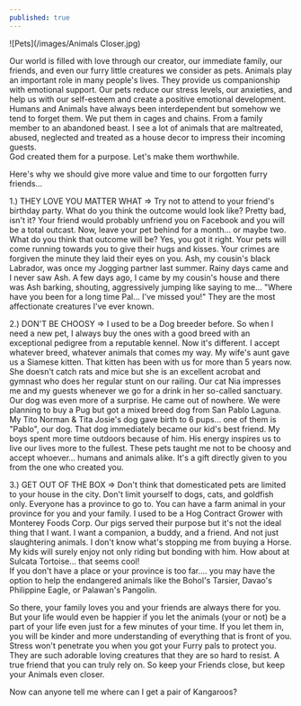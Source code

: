```yaml
---
published: true
---
```

![Pets](/images/Animals Closer.jpg)

Our world is filled with love through our creator, our immediate family, our friends, and even our furry little creatures we consider as pets.
Animals play an important role in many people's lives. They provide us companionship with emotional support. 
Our pets reduce our stress levels, our anxieties, and help us with our self-esteem and create a positive emotional development.
Humans and Animals have always been interdependent but somehow we tend to forget them. We put them in cages and chains. From a family member to an abandoned beast.
I see a lot of animals that are maltreated, abused, neglected and treated as a house decor to impress their incoming guests.  
God created them for a purpose. Let's make them worthwhile.

Here's why we should give more value and time to our forgotten furry friends...

1.) THEY LOVE YOU MATTER WHAT 
=> Try not to attend to your friend's birthday party. What do you think the outcome would look like? Pretty bad, isn't it? Your friend would probably unfriend you on Facebook and you will be a total outcast.
Now, leave your pet behind for a month... or maybe two. What do you think that outcome will be? Yes, you got it right. Your pets will come running towards you to give their hugs and kisses. Your crimes are forgiven the minute they laid their eyes on you. 
Ash, my cousin's black Labrador, was once my Jogging partner last summer. Rainy days came and I never saw Ash.
A few days ago, I came by my cousin's house and there was Ash barking, shouting, aggressively jumping like saying to me... "Where have you been for a long time Pal... I've missed you!" 
They are the most affectionate creatures I've ever known.

2.) DON'T BE CHOOSY
=> I used to be a Dog breeder before. So when I need a new pet, I always buy the ones with a good breed with an exceptional pedigree from a reputable kennel.
Now it's different. I accept whatever breed, whatever animals that comes my way. 
My wife's aunt gave us a Siamese kitten. That kitten has been with us for more than 5 years now. She doesn't catch rats and mice but she is an excellent acrobat and gymnast who does her regular stunt on our railing. Our cat Nia impresses me and my guests whenever we go for a drink in her so-called sanctuary. 
Our dog was even more of a surprise. He came out of nowhere. We were planning to buy a Pug but got a mixed breed dog from San Pablo Laguna. My Tito Norman & Tita Josie's dog gave birth to 6 pups... one of them is "Pablo", our dog.
That dog immediately became our kid's best friend. My boys spent more time outdoors because of him. His energy inspires us to live our lives more to the fullest.
These pets taught me not to be choosy and accept whoever... humans and animals alike. It's a gift directly given to you from the one who created you.

3.) GET OUT OF THE BOX
=> Don't think that domesticated pets are limited to your house in the city. Don't limit yourself to dogs, cats, and goldfish only.
Everyone has a province to go to. You can have a farm animal in your province for you and your family. 
I used to be a Hog Contract Grower with Monterey Foods Corp. Our pigs served their purpose but it's not the ideal thing that I want. 
I want a companion, a buddy, and a friend. And not just slaughtering animals.
I don't know what's stopping me from buying a Horse. My kids will surely enjoy not only riding but bonding with him. How about at Sulcata Tortoise... that seems cool!  
If you don't have a place or your province is too far.... you may have the option to help the endangered animals like the Bohol's Tarsier, Davao's Philippine Eagle, or Palawan's Pangolin.


So there, your family loves you and your friends are always there for you. But your life would even be happier if you let the animals (your or not) be a part of your life even just for a few minutes of your time. 
If you let them in, you will be kinder and more understanding of everything that is front of you. 
Stress won't penetrate you when you got your Furry pals to protect you. They are such adorable loving creatures that they are so hard to resist. A true friend that you can truly rely on.
So keep your Friends close, but keep your Animals even closer.

Now can anyone tell me where can I get a pair of Kangaroos? 



